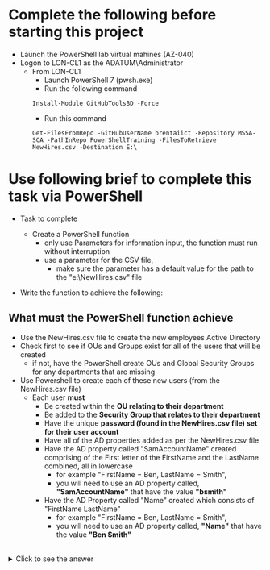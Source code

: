 <!--
    <details><summary>Click for hint</summary><Strong> 

    ``` 
    HINT
    ```
    </Strong></details> 
    <details><summary>Click to see the answer</summary><Strong> 
    
    ```
    ANSWER
    ```
    </Strong></details> 
-->

# Complete the following before starting this project

- Launch the PowerShell lab virtual mahines (AZ-040)
- Logon to LON-CL1 as the ADATUM\Administrator
  - From LON-CL1 
    - Launch PowerShell 7 (pwsh.exe)
    - Run the following command 
    ```
    Install-Module GitHubToolsBD -Force
    ```
    - Run this command
    ```
    Get-FilesFromRepo -GitHubUserName brentaiict -Repository MSSA-SCA -PathInRepo PowerShellTraining -FilesToRetrieve NewHires.csv -Destination E:\ 
    ```

# Use following brief to complete this task via PowerShell

- Task to complete  
  - Create a PowerShell function
    - only use Parameters for information input, the function must run without interruption 
    - use a parameter for the CSV file, 
      - make sure the parameter has a default value for the path to the "e:\NewHires.csv" file 

- Write the function to achieve the following:
   
## What must the PowerShell function achieve

  - Use the NewHires.csv file to create the new employees Active Directory
  - Check first to see if OUs and Groups exist for all of the users that will be created 
    - if not, have the PowerShell create OUs and Global Security Groups for any departments that are missing 
  - Use Powershell to create each of these new users (from the NewHires.csv file)
    - Each user **must** 
      - Be created within the **OU relating to their department**
      - Be added to the **Security Group that relates to their department**
      - Have the unique **password (found in the NewHires.csv file) set for their user account**
      - Have all of the AD properties added as per the NewHires.csv file
      - Have the AD property called "SamAccountName" created comprising of the First letter of the FirstName and the LastName combined, all in lowercase
        - for example "FirstName = Ben, LastName =  Smith", 
        - you will need to use an AD property called, **"SamAccountName"** that have the value **"bsmith"**    
      - Have the AD Property called "Name" created which consists of "FirstName LastName"
        - for example "FirstName = Ben, LastName =  Smith", 
        - you will need to use an AD property called, **"Name"** that have the value **"Ben Smith"**     

<br>
<details><summary>Click to see the answer</summary><Strong>  
```
$Users = Import-Csv -Path E:\NewHires.csv
$DepartmentNames = $Users.Department | Select-Object -Unique # Get an array of all of the Departments that are needed
$CurrentOUNames = (Get-ADOrganizationalUnit -Filter *).Name # Get an array of OU names
$CurrentGroupNames = (Get-ADGroup -Filter *).Name # Get an array of Group names
foreach ($DepartmentName in $DepartmentNames) { # Checking to see if the OUs and Groups are already created
  if ($DepartmentName -notin $CurrentOUNames) {
    New-ADOrganizationalUnit -Name $DepartmentName -Path 'dc=adatum,dc=com'
  }
  if ($DepartmentName -notin $CurrentGroupNames) {
    New-ADGroup -GroupScope Global -Name $DepartmentName -Path "ou=$DepartmentName,dc=adatum,dc=com"
  }
}

foreach ($User in $Users) {
  # Creating all of the information needed to create the user
  $Name = $User.firstname + ' ' + $User.lastname
  $OU = 'OU=' + $User.department + ',DC=adatum,DC=com'
  $secPwd = $User.password | ConvertTo-SecureString -AsPlainText -Force
  $SamAccountName = $User.firstname[0] + $User.lastname
  
  $Parameters = @{ # Splatting the paramaters for New-ADUser, instead of listing parameters on one line after the command
    Name=$Name
    Path=$OU
    GivenName=$User.firstname
    Surname=$User.lastname
    AccountPassword=$secPwd 
    Department=$User.department 
    Office=$User.officename 
    UserPrincipalName=$user.upn 
    MobilePhone=$User.mobilephone 
    City=$User.city 
    StreetAddress=$User.streetaddress
  }
  New-ADUser @Parameters # Creating the new user
  $NewUser = Get-ADUser -Identity $Name
  Add-ADGroupMember -Identity $User.department -Members $NewUser  # Adding the new user to the relevant group
}
```
</Strong></details> 
  
